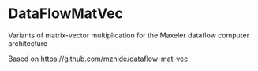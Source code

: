 # DataFlowMatVec
Variants of matrix-vector multiplication for the Maxeler dataflow computer architecture 

Based on https://github.com/mznide/dataflow-mat-vec
